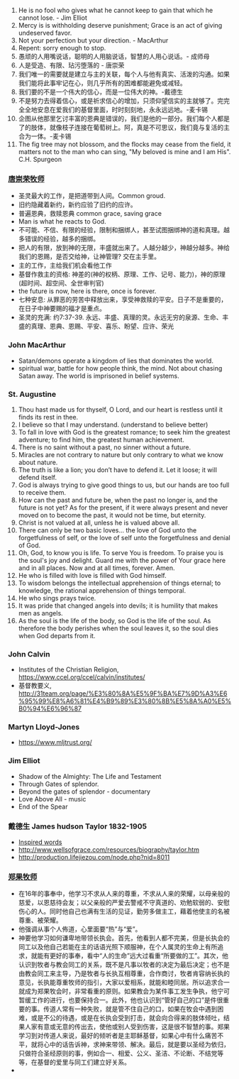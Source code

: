1. He is no fool who gives what he cannot keep to gain that which he cannot lose. - Jim Elliot
1. Mercy is is withholding deserve punishment; Grace is an act of giving undeserved favor.
1. Not your perfection but your direction. - MacArthur
1. Repent: sorry enough to stop.
1. 愚顽的人用嘴说话，聪明的人用脑说话，智慧的人用心说话。- 成师母
1. 人是受造、有限、玷污堕落的 - 唐崇荣
1. 我们唯一的需要就是建立与主的关联，每个人与他有真实、活泼的沟通。如果我们能将此事牢记在心，则几乎所有的困难都能避免或减轻。
1. 我们要的不是一个伟大的信心，而是一位伟大的神。-戴德生
1. 不是努力去得着信心，或是祈求信心的增加，只须仰望信实的主就够了。完完全全地安息在爱我们的基督里面，时时刻刻地，永永远远地。-麦卡锡
1. 企图从他那里乞讨丰富的恩典是错误的，我们是他的一部分。我们每个人都是了的肢体，就像枝子连接在葡萄树上。阿，真是不可思议，我们竟与复活的主合为一体。-麦卡锡
1. The fig tree may not blossom, and the flocks may cease from the field, it matters not to the man who can sing, "My beloved is mine and I am His". C.H. Spurgeon


### [唐崇荣牧师](tang.md)
* 圣灵最大的工作，是把道带到人间。Common groud.
* 旧约隐藏着新约，新约应验了旧约的应许。
* 普遍恩典，救赎恩典 common grace, saving grace
* Man is what he reacts to God.
* 不可能、不信、有限的经验，限制和捆绑人，甚至试图捆绑神的道和真理。越多错误的经验，越多的捆绑。
* 把人的有限，放到神的无限，丰盛就出来了。人越分越少，神越分越多。神给我们的恩赐，是否交给神，让神管理? 交在主手里。
* 主的工作，主给我们机会看他工作
* 基督作救主的资格: 神差的(神的权柄、原理、工作、记号、能力)，神的原理(超时间、超空间、全世审判官)
* the future is now, here is there, once is forever.
* 七种安息: 从罪恶的劳苦中释放出来，享受神救赎的平安。日子不是重要的，在日子中神要赐的福才是重点。
* 圣灵的充满: 约7:37-39. 永远、丰盛、真理的灵。永远无穷的泉源、生命、丰盛的真理、恩典、恩赐、平安、喜乐、盼望、应许、荣光

### John MacArthur
* Satan/demons operate a kingdom of lies that dominates the world.
* spiritual war, battle for how people think, the mind. Not about chasing Satan away. The world is imprisoned in belief systems.

### St. Augustine
1. Thou hast made us for thyself, O Lord, and our heart is restless until it finds its rest in thee.
1. I believe so that I may understand. (understand to believe better)
1. To fall in love with God is the greatest romance; to seek him the greatest adventure; to find him, the greatest human achievement.
1. There is no saint without a past, no sinner without a future.
1. Miracles are not contrary to nature but only contrary to what we know about nature.
1. The truth is like a lion; you don’t have to defend it. Let it loose; it will defend itself.
1. God is always trying to give good things to us, but our hands are too full to receive them.
1. How can the past and future be, when the past no longer is, and the future is not yet? As for the present, if it were always present and never moved on to become the past, it would not be time, but eternity.
1. Christ is not valued at all, unless he is valued above all.
1. There can only be two basic loves... the love of God unto the forgetfulness of self, or the love of self unto the forgetfulness and denial of God.
1. Oh, God, to know you is life. To serve You is freedom. To praise you is the soul's joy and delight. Guard me with the power of Your grace here and in all places. Now and at all times, forever. Amen.
1. He who is filled with love is filled with God himself.
1. To wisdom belongs the intellectual apprehension of things eternal; to knowledge, the rational apprehension of things temporal.
1. He who sings prays twice.
1. It was pride that changed angels into devils; it is humility that makes men as angels.
1. As the soul is the life of the body, so God is the life of the soul. As therefore the body perishes when the soul leaves it, so the soul dies when God departs from it.


### John Calvin
* Institutes of the Christian Religion, https://www.ccel.org/ccel/calvin/institutes/
* 基督教要义, http://31team.org/page/%E3%80%8A%E5%9F%BA%E7%9D%A3%E6%95%99%E8%A6%81%E4%B9%89%E3%80%8B%E5%8A%A0%E5%B0%94%E6%96%87

### Martyn Lloyd-Jones
* https://www.mljtrust.org/


### Jim Elliot
* Shadow of the Almighty: The Life and Testament
* Through Gates of splendor.
* Beyond the gates of splendor - documentary
* Love Above All - music
* End of the Spear

### 戴德生 James hudson Taylor 1832-1905
* [Inspired words](taylor.md)
* http://www.wellsofgrace.com/resources/biography/taylor.htm
* http://production.lifejiezou.com/node.php?nid=8011

### [郑果牧师](http://bdcconline.net/zh-hans/stories/zheng-guo)
* 在16年的事奉中，他学习不求从人来的尊重，不求从人来的荣耀，以母亲般的慈爱，以恩慈待会友；以父亲般的严爱去警戒不守真道的、劝勉软弱的、安慰伤心的人。同时他自己也满有生活的见证，勤劳多做主工，藉着他使主的名被尊重、被荣耀。
* 他强调从事个人佈道，心里面要“热”与“爱”。
* 神要他学习如何谦卑地带领长执会。首先，他看到人都不完美，但是长执会的同工以及他自己若能在主的话语光照下顺服神，在个人属灵的生命上有所追求，就能有更好的事奉，看中“人的生命”远大过看重“所要做的工”。其次，他认识到牧者与教会同工的关系，既不是凡事以牧者的决定为最后决定；也不是由教会同工来主导，乃是牧者与长执互相尊重，合作商讨，牧者肯容纳长执的意见，长执能尊重牧师的指引，大家以爱相系，就能和睦同居。所以追求合一就成为郑果牧会时，非常看重的原则。如果教会为某件事工发生争执，他宁可暂缓工作的进行，也要保持合一。此外，他也认识到“管好自己的口”是件很重要的事。传道人常有一种失败，就是管不住自己的口，如果在牧会中遇到困难，或是不公的待遇，或是在长执会受到打击，就会向合得来的肢体倾吐，结果人家有意或无意的传出去，使他或别人受到伤害，这是很不智慧的事。郑果学习到对传道人来说，最好的倾听者是主耶稣基督，如果心中有什么痛苦不平，就将心中的话告诉神，求神来带领、解决。最后，就是要以圣经为依归，只做符合圣经原则的事，例如合一、相爱、公义、圣洁、不论断、不结党等等，在基督的爱里与同工们建立好关系。
* 

